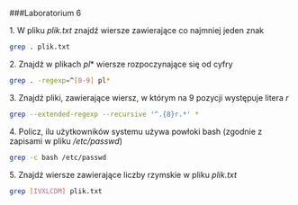 ###Laboratorium 6

1\. W pliku *plik.txt* znajdź wiersze zawierające co najmniej jeden znak
```sh
grep . plik.txt
```
2\. Znajdź w plikach *pl** wiersze rozpoczynające się od cyfry
```sh
grep . -regexp=^[0-9] pl*
```
3\. Znajdź pliki, zawierające wiersz, w którym na 9 pozycji występuje litera *r*
```sh
grep --extended-regexp --recursive '^.{8}r.*' *
```
4\. Policz, ilu użytkowników systemu używa powłoki bash (zgodnie z zapisami w pliku */etc/passwd*)
```sh
grep -c bash /etc/passwd
```
5\. Znajdź wiersze zawierające liczby rzymskie w pliku *plik.txt*
```sh
grep [IVXLCDM] plik.txt
```
